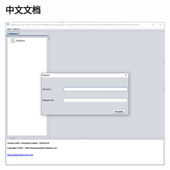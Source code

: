 # 中文文档




![testpic](https://github.com/RewardisGem/dbrecover-oracle-document/blob/main/pic/testpic1.png)
